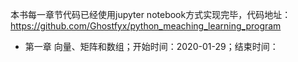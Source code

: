 本书每一章节代码已经使用jupyter notebook方式实现完毕，代码地址：https://github.com/Ghostfyx/python_meaching_learning_program

- 第一章 向量、矩阵和数组；开始时间：2020-01-29；结束时间：